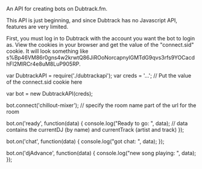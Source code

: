 An API for creating bots on Dubtrack.fm.

This API is just beginning, and since Dubtrack has no Javascript API, features are very limited.

First, you must log in to Dubtrack with the account you want the bot to login as. View the cookies in your browser and get the value of the "connect.sid" cookie. It will look something like s%Bp46VM86r0gns4w2krwtQ86JiROoNorcapnylGMTdG9qvs3rfs9YOCacdhFl2MlRCr4e8uM8LuP905RP.

var DubtrackAPI = require('./dubtrackapi');
var creds = '...'; // Put the value of the connect.sid cookie here

var bot = new DubtrackAPI(creds);

bot.connect('chillout-mixer'); // specify the room name part of the url for the room

bot.on('ready', function(data) {
  console.log("Ready to go: ", data);
  // data contains the currentDJ (by name) and currentTrack (artist and track)
});

bot.on('chat', function(data) {
  console.log("got chat: ", data);
});

bot.on('djAdvance', function(data) {
  console.log("new song playing: ", data);
});
